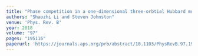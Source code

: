 ```yaml
---
title: "Phase competition in a one-dimensional three-orbtial Hubbard model"
authors: "Shaozhi Li and Steven Johnston"
venue: 'Phys. Rev. B'
year: 2018
volume: "97"
pages: "195116"
paperurl: 'https://journals.aps.org/prb/abstract/10.1103/PhysRevB.97.195116'
---
```

